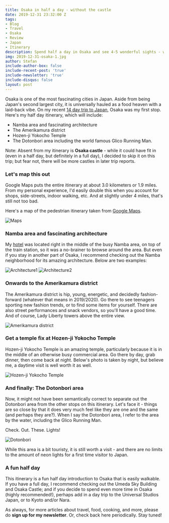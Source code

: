 ```yaml
---
title: Osaka in half a day - without the castle
date: 2019-12-31 23:32:00 Z
tags:
- Blog
- Travel
- Osaka
- Review
- Japan
- Itinerary
description: Spend half a day in Osaka and see 4-5 wonderful sights - with a catch.
img: 2019-12-31-osaka-1.jpg
author: Stefan
include-author-box: false
include-recent-post: 'true'
include-newsletter: 'true'
include-disqus: false
layout: post
---
```


Osaka is one of the most fascinating cities in Japan. Aside from being Japan's second largest city, it is universally hauled as a food heaven with a laid-back vibe. On my recent [14 day trip to Japan](http://snomnom.com/japan-2019/), Osaka was my first stop. Here's my half day itinerary, which will include:
* Namba area and fascinating architecture
* The Amerikamura district
* Hozen-ji Yokocho Temple
* The Dotonbori area including the world famous Glico Running Man.

Note: Absent from my itinerary is **Osaka castle** - while it could have fit in (even in a half day, but definitely in a full day), I decided to skip it on this trip; but fear not, there will be more castles in later trip reports.

### Let's map this out
Google Maps puts the entire itinerary at about 3.0 kilometers or 1.9 miles. From my personal experience, I'd easily double this when you account for shops, side-streets, indoor walking, etc. And at slightly under 4 miles, that's still not too bad.

Here's a map of the pedestrian itinerary taken from [Google Maps](https://goo.gl/maps/nBeSjGt6sWWUrvX36).

![Maps]({{site.baseurl}}/assets/img/2019-12-31-osaka-6.jpg)

### Namba area and fascinating architecture
My [hotel](http://snomnom.com/swissotel-nankai-osaka/) was located right in the middle of the busy Namba area, on top of the train station, so it was a no-brainer to browse around the area. But even if you stay in another part of Osaka, I recommend checking out the Namba neighborhood for its amazing architecture. Below are two examples:

![Architecture1]({{site.baseurl}}/assets/img/2019-12-31-osaka-3.jpg)
![Architecture2]({{site.baseurl}}/assets/img/2019-12-31-osaka-4.jpg)

### Onwards to the Amerikamura district
The Amerikamura district is hip, young, energetic, and decidedly fashion-forward (whatever that means in 2019/2020). Go there to see teenagers sporting new fashion trends, or to find some items for yourself. There are also street performances and snack vendors, so you'll have a good time. And of course, Lady Liberty towers above the entire view.

![Amerikamura district]({{site.baseurl}}/assets/img/2019-12-31-osaka-2.jpg)

### Get a temple fix at Hozen-ji Yokocho Temple
Hozen-ji Yokocho Temple is an amazing temple, particularly because it is in the middle of an otherwise busy commercial area. Go there by day, grab dinner, then come back at night. Below's photo is taken by night, but believe me, a daytime visit is well worth it as well.

![Hozen-ji Yokocho Temple]({{site.baseurl}}/assets/img/2019-12-31-osaka-5.jpg)

### And finally: The Dotonbori area
Now, it might not have been semantically correct to separate out the Dotonbori area from the other stops on this itinerary. Let's face it - things are so close by that it does very much feel like they are one and the same (and perhaps they are?). When I say the Dotonbori area, I refer to the area by the water, including the Glico Running Man.

Check. Out. These. Lights!

![Dotonbori]({{site.baseurl}}/assets/img/2019-12-31-osaka-1.jpg)

While this area is a bit touristy, it is still worth a visit - and there are no limits to the amount of neon lights for a first time visitor to Japan.

### A fun half day
This itinerary is a fun half day introduction to Osaka that is easily walkable. If you have a full day, I recommend checking out the Umeda Sky Building and Osaka Castle; and if you decide to spend even more time in Osaka (highly recommended!), perhaps add in a day trip to the Universal Studios Japan, or to Kyoto and/or Nara.



As always, for more articles about travel, food, cooking, and more, please do **sign up for my newsletter**. Or, check back here periodically. Stay tuned!

